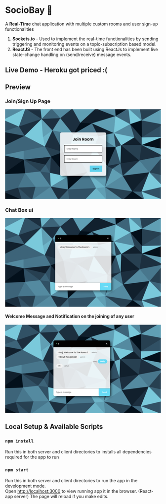 # SocioBay 💬
A **Real-Time** chat application with multiple custom rooms and user sign-up functionalities
1. **Sockets.io** - Used to implement the real-time functionalities by sending triggering and monitoring events on a topic-subscription based model.
2. **ReactJS** - The front end has been built using ReactJs to implement live state-change handling on (send/receive) message events.
## **Live Demo** - Heroku got priced :( 
## Preview 
### Join/Sign Up Page
![Join](/1.png)

### Chat Box ui
![Chat](/2.png)

#### Welcome Message and Notification on the joining of any user
![Welcome](/3.png)


## Local Setup & Available Scripts
### `npm install`
Run this in both server and client directories to installs all dependencies required for the app to run

### `npm start`
Run this in both server and client directories to run the app in the development mode.<br />
Open [http://localhost:3000](http://localhost:3000) to view running app it in the browser. (React-app server)
The page will reload if you make edits.<br />



